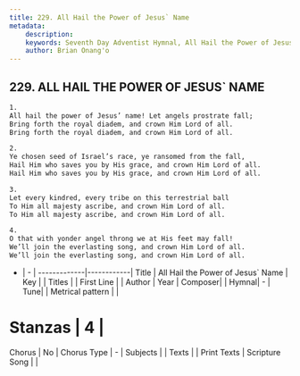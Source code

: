 ```yaml
---
title: 229. All Hail the Power of Jesus` Name
metadata:
    description: 
    keywords: Seventh Day Adventist Hymnal, All Hail the Power of Jesus` Name, , 
    author: Brian Onang'o
---
```



## 229. ALL HAIL THE POWER OF JESUS` NAME

```txt
1.
All hail the power of Jesus’ name! Let angels prostrate fall;
Bring forth the royal diadem, and crown Him Lord of all.
Bring forth the royal diadem, and crown Him Lord of all.

2.
Ye chosen seed of Israel’s race, ye ransomed from the fall,
Hail Him who saves you by His grace, and crown Him Lord of all.
Hail Him who saves you by His grace, and crown Him Lord of all.

3.
Let every kindred, every tribe on this terrestrial ball
To Him all majesty ascribe, and crown Him Lord of all.
To Him all majesty ascribe, and crown Him Lord of all.

4.
O that with yonder angel throng we at His feet may fall!
We’ll join the everlasting song, and crown Him Lord of all.
We’ll join the everlasting song, and crown Him Lord of all.
```

- |   -  |
-------------|------------|
Title | All Hail the Power of Jesus` Name |
Key |  |
Titles |  |
First Line |  |
Author | 
Year | 
Composer|  |
Hymnal|  - |
Tune|  |
Metrical pattern | |
# Stanzas | 4 |
Chorus | No |
Chorus Type | - |
Subjects |  |
Texts |  |
Print Texts | 
Scripture Song |  |
  
